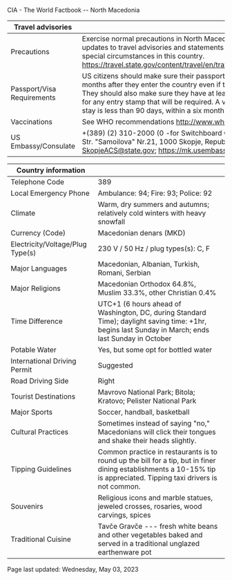 CIA - The World Factbook -- North Macedonia

| Travel advisories | |
| --- | --- |
| Precautions | Exercise normal precautions in North Macedonia. Consult the link below for updates to travel advisories and statements on safety, security, local laws and special circumstances in this country.  <https://travel.state.gov/content/travel/en/traveladvisories/traveladvisories.html> |
| Passport/Visa Requirements | US citizens should make sure their passport will not expire for at least 6 months after they enter the country even if they do not intend to stay that long. They should also make sure they have at least 1 blank page in their passport for any entry stamp that will be required. A visa is not required as long as the stay is less than 90 days, within a six month period. |
| Vaccinations | See WHO recommendations  <http://www.who.int/> |
| US Embassy/Consulate | +(389) (2) 310-2000 (0 -for Switchboard Operator); US Embassy Skopje, Str. "Samoilova" Nr.21, 1000 Skopje, Republic of North Macedonia; SkopjeACS@state.gov; https://mk.usembassy.gov/ |

| Country information |  |
| --- | --- |
| Telephone Code | 389 |
| Local Emergency Phone | Ambulance: 94; Fire: 93; Police: 92 |
| Climate | Warm, dry summers and autumns; relatively cold winters with heavy snowfall |
| Currency (Code) | Macedonian denars (MKD) |
| Electricity/Voltage/Plug Type(s) | 230 V / 50 Hz / plug types(s): C, F |
| Major Languages | Macedonian, Albanian, Turkish, Romani, Serbian |
| Major Religions | Macedonian Orthodox 64.8%, Muslim 33.3%, other Christian 0.4% |
| Time Difference | UTC+1 (6 hours ahead of Washington, DC, during Standard Time); daylight saving time: +1hr, begins last Sunday in March; ends last Sunday in October |
| Potable Water | Yes, but some opt for bottled water |
| International Driving Permit | Suggested |
| Road Driving Side | Right |
| Tourist Destinations | Mavrovo National Park; Bitola; Kratovo; Pelister National Park |
| Major Sports | Soccer, handball, basketball |
| Cultural Practices | Sometimes instead of saying "no," Macedonians will click their tongues and shake their heads slightly. |
| Tipping Guidelines | Common practice in restaurants is to round up the bill for a tip, but in finer dining establishments a 10-15% tip is appreciated. Tipping taxi drivers is not common. |
| Souvenirs | Religious icons and marble statues, jeweled crosses, rosaries, wood carvings, spices |
| Traditional Cuisine | Tavče Gravče --- fresh white beans and other vegetables baked and served in a traditional unglazed earthenware pot |

Page last updated: Wednesday, May 03, 2023
